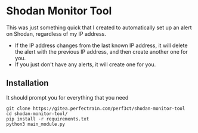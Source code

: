 # Shodan Monitor Tool

This was just something quick that I created to automatically set up an alert on Shodan, regardless of my IP address.

- If the IP address changes from the last known IP address, it will delete the alert with the previous IP address, and then create another one for you.
- If you just don't have any alerts, it will create one for you.

## Installation
It should prompt you for everything that you need
```
git clone https://gitea.perfectra1n.com/perf3ct/shodan-monitor-tool
cd shodan-monitor-tool/
pip install -r requirements.txt
python3 main_module.py
```